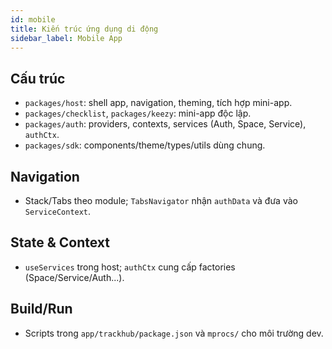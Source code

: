 ```yaml
---
id: mobile
title: Kiến trúc ứng dụng di động
sidebar_label: Mobile App
---
```


## Cấu trúc

- `packages/host`: shell app, navigation, theming, tích hợp mini-app.
- `packages/checklist`, `packages/keezy`: mini-app độc lập.
- `packages/auth`: providers, contexts, services (Auth, Space, Service), `authCtx`.
- `packages/sdk`: components/theme/types/utils dùng chung.

## Navigation

- Stack/Tabs theo module; `TabsNavigator` nhận `authData` và đưa vào `ServiceContext`.

## State & Context

- `useServices` trong host; `authCtx` cung cấp factories (Space/Service/Auth...).

## Build/Run

- Scripts trong `app/trackhub/package.json` và `mprocs/` cho môi trường dev.


